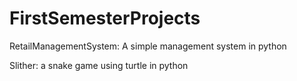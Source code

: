 # FirstSemesterProjects
RetailManagementSystem: A simple management system in python

Slither: a snake game using turtle in python
